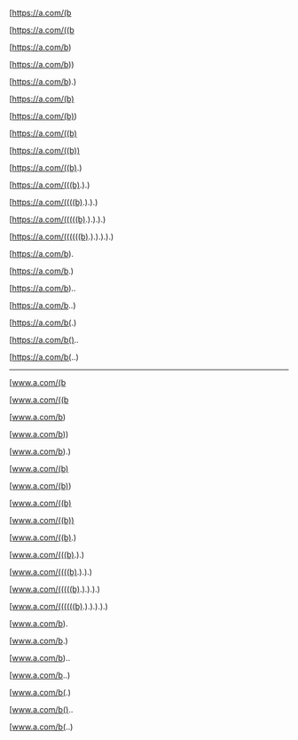 [https://a.com/(b

[https://a.com/((b

[https://a.com/b)

[https://a.com/b))

[https://a.com/b).)

[https://a.com/(b)

[https://a.com/(b))

[https://a.com/((b)

[https://a.com/((b))

[https://a.com/((b).)

[https://a.com/(((b).).)

[https://a.com/((((b).).).)

[https://a.com/(((((b).).).).)

[https://a.com/((((((b).).).).).)

[https://a.com/b).

[https://a.com/b.)

[https://a.com/b)..

[https://a.com/b..)

[https://a.com/b(.)

[https://a.com/b()..

[https://a.com/b(..)

---

[www.a.com/(b

[www.a.com/((b

[www.a.com/b)

[www.a.com/b))

[www.a.com/b).)

[www.a.com/(b)

[www.a.com/(b))

[www.a.com/((b)

[www.a.com/((b))

[www.a.com/((b).)

[www.a.com/(((b).).)

[www.a.com/((((b).).).)

[www.a.com/(((((b).).).).)

[www.a.com/((((((b).).).).).)

[www.a.com/b).

[www.a.com/b.)

[www.a.com/b)..

[www.a.com/b..)

[www.a.com/b(.)

[www.a.com/b()..

[www.a.com/b(..)

